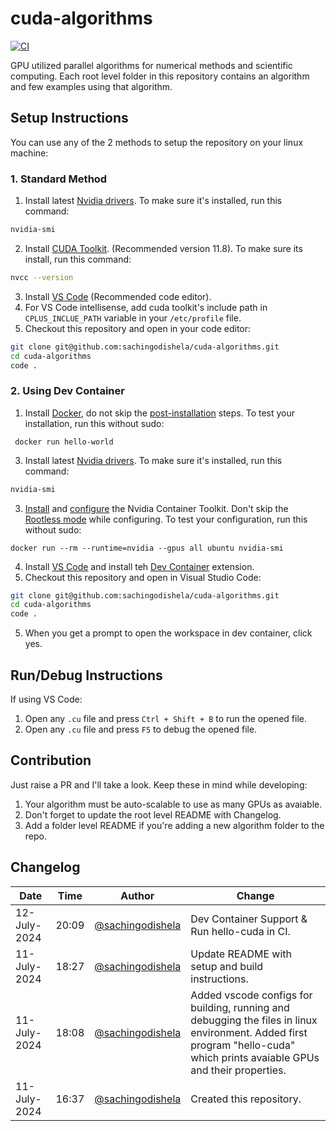 # cuda-algorithms
[![CI](https://github.com/sachingodishela/cuda-algorithms/actions/workflows/ci.yml/badge.svg?branch=main)](https://github.com/sachingodishela/cuda-algorithms/actions/workflows/ci.yml)


GPU utilized parallel algorithms for numerical methods and scientific computing. Each root level folder in this repository contains an algorithm and few examples using that algorithm.

## Setup Instructions
You can use any of the 2 methods to setup the repository on your linux machine:
### 1. Standard Method
1. Install latest [Nvidia drivers](https://docs.nvidia.com/cuda/cuda-installation-guide-linux/index.html#driver-installation). To make sure it's installed, run this command:
``` sh
nvidia-smi
```
2. Install [CUDA Toolkit](https://docs.nvidia.com/cuda/cuda-installation-guide-linux/index.html). (Recommended version 11.8). To make sure its install, run this command:
``` sh
nvcc --version
```
3. Install [VS Code](https://code.visualstudio.com/download) (Recommended code editor). 
4. For VS Code intellisense, add cuda toolkit's include path in `CPLUS_INCLUE_PATH` variable in your `/etc/profile` file.
5. Checkout this repository and open in your code editor:
``` sh
git clone git@github.com:sachingodishela/cuda-algorithms.git
cd cuda-algorithms
code .
``` 
### 2. Using Dev Container
1. Install [Docker](https://docs.docker.com/engine/install/), do not skip the [post-installation](https://docs.docker.com/engine/install/linux-postinstall/) steps. To test your installation, run this without sudo:
```
 docker run hello-world
```
3. Install latest [Nvidia drivers](https://docs.nvidia.com/cuda/cuda-installation-guide-linux/index.html#driver-installation). To make sure it's installed, run this command:
``` sh
nvidia-smi
```
3. [Install](https://docs.nvidia.com/datacenter/cloud-native/container-toolkit/latest/install-guide.html#installation) and [configure](https://docs.nvidia.com/datacenter/cloud-native/container-toolkit/latest/install-guide.html#configuration) the Nvidia Container Toolkit. Don't skip the [Rootless mode](https://docs.nvidia.com/datacenter/cloud-native/container-toolkit/latest/install-guide.html#configuration) while configuring. To test your configuration, run this without sudo:
```
docker run --rm --runtime=nvidia --gpus all ubuntu nvidia-smi
```
4. Install [VS Code](https://code.visualstudio.com/download) and install teh [Dev Container](https://marketplace.visualstudio.com/items?itemName=ms-vscode-remote.remote-containers) extension.
4. Checkout this repository and open in Visual Studio Code:
``` sh
git clone git@github.com:sachingodishela/cuda-algorithms.git
cd cuda-algorithms
code .
```
5. When you get a prompt to open the workspace in dev container, click yes.

## Run/Debug Instructions
If using VS Code:
1. Open any `.cu` file and press `Ctrl + Shift + B` to run the opened file.
2. Open any `.cu` file and press `F5` to debug the opened file.

## Contribution
Just raise a PR and I'll take a look. Keep these in mind while developing:
1. Your algorithm must be auto-scalable to use as many GPUs as avaiable.
2. Don't forget to update the root level README with Changelog.
3. Add a folder level README if you're adding a new algorithm folder to the repo.

## Changelog
|Date|Time|Author|Change|
|-|-|-|-|
12-July-2024|20:09|[@sachingodishela](https://github.com/sachingodishela)|Dev Container Support & Run hello-cuda in CI.|
11-July-2024|18:27|[@sachingodishela](https://github.com/sachingodishela)|Update README with setup and build instructions.|
11-July-2024|18:08|[@sachingodishela](https://github.com/sachingodishela)|Added vscode configs for building, running and debugging the files in linux environment. Added first program "hello-cuda" which prints avaiable GPUs and their properties.|
11-July-2024|16:37|[@sachingodishela](https://github.com/sachingodishela)|Created this repository.|

